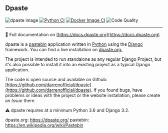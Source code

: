 Dpaste
---
![dpaste image](https://img.shields.io/pypi/v/dpaste.svg)
[![Python CI](https://github.com/DarrenOfficial/dpaste/actions/workflows/python.yml/badge.svg)](https://github.com/DarrenOfficial/dpaste/actions/workflows/python.yml)
[![Docker Image CI](https://github.com/DarrenOfficial/dpaste/actions/workflows/docker.yml/badge.svg)](https://hub.docker.com/r/darrenofficial/dpaste)
![Code Quality](https://api.codacy.com/project/badge/Grade/185cfbe9b4b447e59a40f816c4a5ebf4)

----

📖 Full documentation on [https://docs.dpaste.org](https://docs.dpaste.org)


dpaste is a [pastebin](https://en.wikipedia.org/wiki/Pastebin) application written in [Python](https://www.python.org/) using the [Django](https://www.djangoproject.com/) framework. You can find a live installation on [dpaste.org.](https://dpaste.org)

The project is intended to run standalone as any regular Django Project, but it's also possible to install it into an existing project as a typical Django application.


The code is open source and available on Github: [https://github.com/darrenofficial/dpaste](https://github.com/darrenofficial/dpaste). If you found bugs, have problems or ideas with the project or the website installation, please create an *Issue* there.

⚠️ dpaste requires at a minimum Python 3.6 and Django 3.2.


dpaste.org: https://dpaste.org/
pastebin: https://en.wikipedia.org/wiki/Pastebin
